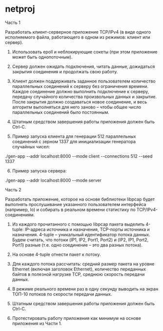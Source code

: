 # netproj

Часть 1

Разработать клиент-серверное приложение TCP/IPv4 (в виде одного исполняемого файла, работающего в одном 
из режимов: клиент или сервер).

1. Использовать epoll и неблокирующие сокеты (при этом приложение может быть однопоточным).

2. Сервер должен ожидать подключения, читать данные, дожидаться закрытия соединения и продолжать свою 
работу.

3. Клиент должен поддерживать заданное пользователем количество параллельных соединений к серверу без 
ограничения времени. Каждое соединение должно выполнить подключение к серверу, передачу случайного 
количества произвольных данных и закрытие. После закрытия должно создаваться новое соединение, и весь 
алгоритм выполняться для него заново – чтобы общее число параллельных соединений было постоянным.

4. Штатным средством завершения работы приложения должен быть Ctrl-C.

5. Пример запуска клиента для генерации 512 параллельных соединений с зерном 1337 для инициализации 
генератора случайных чисел:

./gen-app --addr localhost:8000 --mode client --connections 512 --seed 1337

6. Пример запуска сервера:

./gen-app --addr localhost:8000 --mode server


Часть 2

Разработать приложение, которое на основе библиотеки libpcap будет выполнять прослушивание указанного 
пользователем интерфейса (например, lo) и собирать в реальном времени статистику по TCP/IPv4-соединениям.

1. Из каждого прочитанного с помощью libpcap пакета выделить 4-tuple: IP-адреса источника и назначения, 
TCP-порты источника и назначения. 4-tuple – уникальный идентификатор потока данных. Будем считать, что 
потоки (IP1, IP2, Port1, Port2) и (IP2, IP1, Port2, Port1) разные (т.е. одно соединение – это два разных потока).

2. На основе 4-tuple отнести пакет к потоку.

3. Для каждого потока рассчитать: средний размер пакета на уровне Ethernet (включая заголовок Ethernet), 
количество переданных байтов в полезной нагрузке TCP, среднюю скорость передачи данных.

4. В режиме реального времени раз в одну секунду выводить на экран ТОП-10 потоков по скорости передачи 
данных.

5. Штатным средством завершения работы приложения должен быть Ctrl-C.

6. Протестировать работу приложения как минимум на основе приложения из Части 1.

